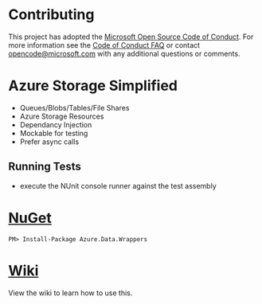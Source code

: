 # Contributing

This project has adopted the [Microsoft Open Source Code of Conduct](https://opensource.microsoft.com/codeofconduct/). For more information see the [Code of Conduct FAQ](https://opensource.microsoft.com/codeofconduct/faq/) or contact [opencode@microsoft.com](mailto:opencode@microsoft.com) with any additional questions or comments.

# Azure Storage Simplified	
- Queues/Blobs/Tables/File Shares
- Azure Storage Resources
- Dependancy Injection
- Mockable for testing
- Prefer async calls

## Running Tests
- execute the NUnit console runner against the test assembly

# [NuGet](https://www.nuget.org/packages/Azure.Data.Wrappers)
```
PM> Install-Package Azure.Data.Wrappers
```

# [Wiki](https://github.com/microsoft/Azure.Data.Wrappers/wiki)
View the wiki to learn how to use this.
